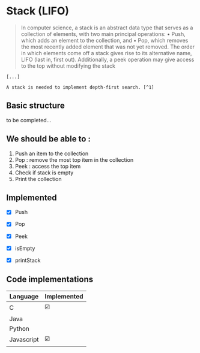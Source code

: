 # Stack (LIFO)

> In computer science, a stack is an abstract data type that serves as a collection of elements, with two main principal operations:
	•	Push, which adds an element to the collection, and
	•	Pop, which removes the most recently added element that was not yet removed.
The order in which elements come off a stack gives rise to its alternative name, LIFO (last in, first out). Additionally, a peek operation may give access to the top without modifying the stack 
	
	[...]
	
	A stack is needed to implement depth-first search. [^1]

## Basic structure 

to be completed...

## We should be able to : 

1. Push an item to the collection
2. Pop : remove the most top item in the collection
3. Peek : access the top item 
4. Check if stack is empty
5. Print the collection 

## Implemented

- [x] Push
- [x] Pop
- [x] Peek
- [x] isEmpty
- [x] printStack


## Code implementations

| Language   | Implemented |
| ---------- | ----------- |
| C          | :ballot_box_with_check:  |
| Java       |             |
| Python     |             |
| Javascript | :ballot_box_with_check:  |



[^1]: https://en.wikipedia.org/wiki/Stack_(abstract_data_type)


